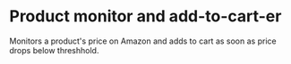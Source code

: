 Product monitor and add-to-cart-er
=============================

Monitors a product's price on Amazon and adds to cart as soon as price drops below threshhold.
